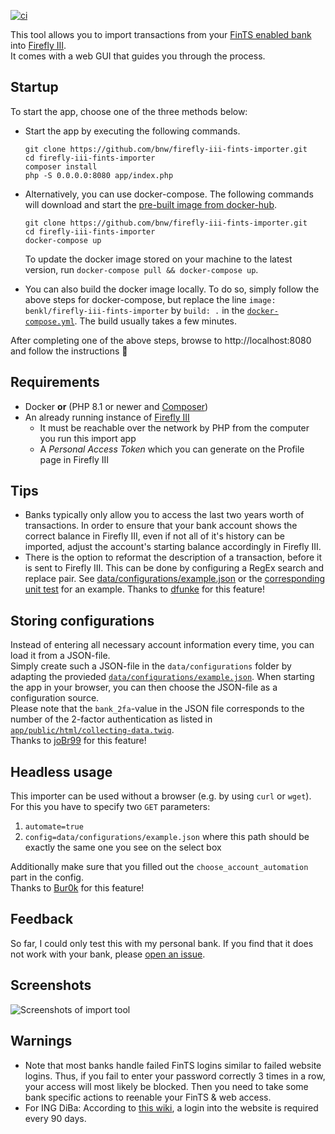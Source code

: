 [![ci](https://github.com/bnw/firefly-iii-fints-importer/actions/workflows/publish-docker-image.yml/badge.svg)](https://github.com/bnw/firefly-iii-fints-importer/actions/workflows/publish-docker-image.yml)

This tool allows you to import transactions from your [FinTS enabled bank](https://subsembly.com/banken.html) into [Firefly III](https://www.firefly-iii.org/).  
It comes with a web GUI that guides you through the process.



Startup
-------
To start the app, choose one of the three methods below:

* Start the app by executing the following commands.
  ```
  git clone https://github.com/bnw/firefly-iii-fints-importer.git
  cd firefly-iii-fints-importer
  composer install
  php -S 0.0.0.0:8080 app/index.php
  ```

* Alternatively, you can use docker-compose. The following commands will download and start the [pre-built image from docker-hub](https://hub.docker.com/r/benkl/firefly-iii-fints-importer). 
  ```
  git clone https://github.com/bnw/firefly-iii-fints-importer.git
  cd firefly-iii-fints-importer
  docker-compose up
  ```
  To update the docker image stored on your machine to the latest version, run `docker-compose pull && docker-compose up`.

* You can also build the docker image locally. To do so, simply follow the above steps for docker-compose, but replace the line `image: benkl/firefly-iii-fints-importer` by `build: .` in the [`docker-compose.yml`](docker-compose.yml). The build usually takes a few minutes.

After completing one of the above steps, browse to http://localhost:8080 and follow the instructions 🙂


Requirements
------------
* Docker **or** (PHP 8.1 or newer and [Composer](https://getcomposer.org/))
* An already running instance of [Firefly III](https://www.firefly-iii.org/) 
  * It must be reachable over the network by PHP from the computer you run this import app
  * A _Personal Access Token_ which you can generate on the Profile page in Firefly III 


Tips
-----
* Banks typically only allow you to access the last two years worth of transactions.
  In order to ensure that your bank account shows the correct balance in Firefly III, even if not all of it's history can be imported, adjust the account's starting balance accordingly in Firefly III.
* There is the option to reformat the description of a transaction, before it is sent to Firefly III.
  This can be done by configuring a RegEx search and replace pair. See [data/configurations/example.json](https://github.com/bnw/firefly-iii-fints-importer/blob/master/data/configurations/example.json) or the [corresponding unit test](https://github.com/bnw/firefly-iii-fints-importer/blob/master/tests/TransactionsToFireflySenderTest.php) for an example. Thanks to [dfunke](https://github.com/dfunke) for this feature!


Storing configurations
----------------------

Instead of entering all necessary account information every time, you can load it from a JSON-file.  
Simply create such a JSON-file in the `data/configurations` folder by adapting the provieded [`data/configurations/example.json`](data/configurations/example.json). When starting the app in your browser, you can then choose the JSON-file as a configuration source.  
Please note that the `bank_2fa`-value in the JSON file corresponds to the number of the 2-factor authentication as listed in [`app/public/html/collecting-data.twig`](app/public/html/collecting-data.twig).  
Thanks to [joBr99](https://github.com/joBr99) for this feature!


Headless usage
-----
This importer can be used without a browser (e.g. by using `curl` or `wget`). For this you have to specify two `GET` parameters:
1. `automate=true`
1. `config=data/configurations/example.json` where this path should be exactly the same one you see on the select box

Additionally make sure that you filled out the `choose_account_automation` part in the config.  
Thanks to [Bur0k](https://github.com/Bur0k) for this feature!


Feedback
--------
So far, I could only test this with my personal bank.
If you find that it does not work with your bank, please [open an issue](https://github.com/bnw/firefly-iii-fints-importer/issues/new).


Screenshots
-----------
<img src="https://raw.githubusercontent.com/bnw/firefly-iii-fints-importer/master/docs/img/screenshots.gif" alt="Screenshots of import tool">


Warnings
-------
* Note that most banks handle failed FinTS logins similar to failed website logins. Thus, if you fail to enter your password correctly 3 times in a row, your access will most likely be blocked. Then you need to take some bank specific actions to reenable your FinTS & web access.
* For ING DiBa: According to [this wiki](https://www.willuhn.de/wiki/doku.php?id=psd2#ing), a login into the website is required every 90 days.
